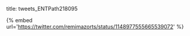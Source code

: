 title: tweets_ENTPath218095

{% embed url='https://twitter.com/remimazorts/status/1148977555665539072' %}
